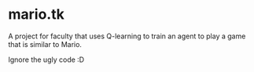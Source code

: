 # mario.tk

A project for faculty that uses Q-learning to train an agent to play a game that is similar to Mario.

Ignore the ugly code :D

